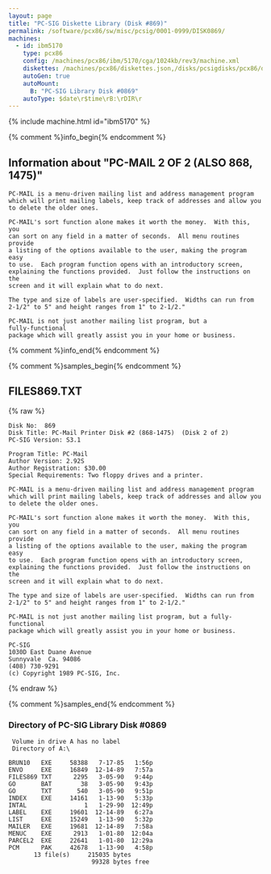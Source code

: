 ```yaml
---
layout: page
title: "PC-SIG Diskette Library (Disk #869)"
permalink: /software/pcx86/sw/misc/pcsig/0001-0999/DISK0869/
machines:
  - id: ibm5170
    type: pcx86
    config: /machines/pcx86/ibm/5170/cga/1024kb/rev3/machine.xml
    diskettes: /machines/pcx86/diskettes.json,/disks/pcsigdisks/pcx86/diskettes.json
    autoGen: true
    autoMount:
      B: "PC-SIG Library Disk #0869"
    autoType: $date\r$time\rB:\rDIR\r
---
```


{% include machine.html id="ibm5170" %}

{% comment %}info_begin{% endcomment %}

## Information about "PC-MAIL 2 OF 2 (ALSO 868, 1475)"

    PC-MAIL is a menu-driven mailing list and address management program
    which will print mailing labels, keep track of addresses and allow you
    to delete the older ones.
    
    PC-MAIL's sort function alone makes it worth the money.  With this, you
    can sort on any field in a matter of seconds.  All menu routines
    provide
    a listing of the options available to the user, making the program easy
    to use.  Each program function opens with an introductory screen,
    explaining the functions provided.  Just follow the instructions on the
    screen and it will explain what to do next.
    
    The type and size of labels are user-specified.  Widths can run from
    2-1/2" to 5" and height ranges from 1" to 2-1/2."
    
    PC-MAIL is not just another mailing list program, but a
    fully-functional
    package which will greatly assist you in your home or business.
{% comment %}info_end{% endcomment %}

{% comment %}samples_begin{% endcomment %}

## FILES869.TXT

{% raw %}
```
Disk No:  869                                                           
Disk Title: PC-Mail Printer Disk #2 (868-1475)  (Disk 2 of 2)           
PC-SIG Version: S3.1                                                    
                                                                        
Program Title: PC-Mail                                                  
Author Version: 2.92S                                                   
Author Registration: $30.00                                             
Special Requirements: Two floppy drives and a printer.                  
                                                                        
PC-MAIL is a menu-driven mailing list and address management program    
which will print mailing labels, keep track of addresses and allow you  
to delete the older ones.                                               
                                                                        
PC-MAIL's sort function alone makes it worth the money.  With this, you 
can sort on any field in a matter of seconds.  All menu routines provide
a listing of the options available to the user, making the program easy 
to use.  Each program function opens with an introductory screen,       
explaining the functions provided.  Just follow the instructions on the 
screen and it will explain what to do next.                             
                                                                        
The type and size of labels are user-specified.  Widths can run from    
2-1/2" to 5" and height ranges from 1" to 2-1/2."                       
                                                                        
PC-MAIL is not just another mailing list program, but a fully-functional
package which will greatly assist you in your home or business.         
                                                                        
PC-SIG                                                                  
1030D East Duane Avenue                                                 
Sunnyvale  Ca. 94086                                                    
(408) 730-9291                                                          
(c) Copyright 1989 PC-SIG, Inc.                                         
```
{% endraw %}

{% comment %}samples_end{% endcomment %}

### Directory of PC-SIG Library Disk #0869

     Volume in drive A has no label
     Directory of A:\

    BRUN10   EXE     58388   7-17-85   1:56p
    ENVO     EXE     16849  12-14-89   7:57a
    FILES869 TXT      2295   3-05-90   9:44p
    GO       BAT        38   3-05-90   9:43p
    GO       TXT       540   3-05-90   9:51p
    INDEX    EXE     14161   1-13-90   5:33p
    INTAL                1   1-29-90  12:49p
    LABEL    EXE     19601  12-14-89   6:27a
    LIST     EXE     15249   1-13-90   5:32p
    MAILER   EXE     19681  12-14-89   7:58a
    MENUC    EXE      2913   1-01-80  12:04a
    PARCEL2  EXE     22641   1-01-80  12:29a
    PCM      PAK     42678   1-13-90   4:58p
           13 file(s)     215035 bytes
                           99328 bytes free
